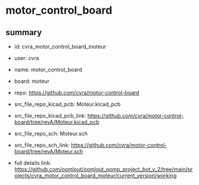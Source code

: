# motor_control_board
 
## summary 
* id: cvra_motor_control_board_moteur
* user: cvra
* name: motor_control_board
* board: moteur
* repo: https://github.com/cvra/motor-control-board
* src_file_repo_kicad_pcb: Moteur.kicad_pcb
* src_file_repo_kicad_pcb_link: https://github.com/cvra/motor-control-board/tree/revA/Moteur.kicad_pcb


* src_file_repo_sch: Moteur.sch
* src_file_repo_sch_link: https://github.com/cvra/motor-control-board/tree/revA/Moteur.sch
* full details link: https://github.com/oomlout/oomlout_oomp_project_bot_v_2/tree/main/projects/cvra_motor_control_board_moteur/current_version/working  







